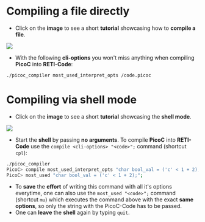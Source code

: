 # Compiling a file directly

- Click on the **image** to see a short **tutorial** showcasing how to **compile a file**.

<a href="https://asciinema.org/a/524089" target="_blank"><img src="https://asciinema.org/a/524089.svg" /></a>

- With the following **cli-options** you won't miss anything when compiling **PicoC** into **RETI-Code**:

```bash
./picoc_compiler most_used_interpret_opts /code.picoc
```

# Compiling via shell mode

- Click on the **image** to see a short **tutorial** showcasing the **shell mode**.

<a href="https://asciinema.org/a/524088" target="_blank"><img src="https://asciinema.org/a/524088.svg" /></a>

- Start the **shell** by passing **no arguments**. To compile **PicoC** into **RETI-Code** use the `compile <cli-options> "<code>";` command (shortcut `cpl`):
```bash
./picoc_compiler
PicoC> compile most_used_interpret_opts "char bool_val = ('c' < 1 + 2);";
PicoC> most_used "char bool_val = ('c' < 1 + 2);";
```
- To **save** the **effort** of writing this command with all it's options everytime, one can also use the `most_used "<code>";` command (shortcut `mu`) which executes the command above with the exact **same options**, so only the string with the PicoC-Code has to be passed.
- One can **leave** the **shell** again by typing `quit`.
